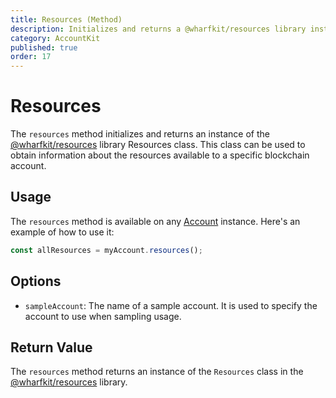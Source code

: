 ```yaml
---
title: Resources (Method)
description: Initializes and returns a @wharfkit/resources library instance configured for a specific blockchain account.
category: AccountKit
published: true
order: 17
---
```


# Resources

The `resources` method initializes and returns an instance of the [@wharfkit/resources](https://github.com/wharfkit/resources) library Resources class. This class can be used to obtain information about the resources available to a specific blockchain account.

## Usage

The `resources` method is available on any [Account](/docs/account-kit/account) instance. Here's an example of how to use it:

```typescript
const allResources = myAccount.resources();
```

## Options

- `sampleAccount`:  The name of a sample account. It is used to specify the account to use when sampling usage.

## Return Value

The `resources` method returns an instance of the `Resources` class in the [@wharfkit/resources](https://github.com/wharfkit/resources) library.
